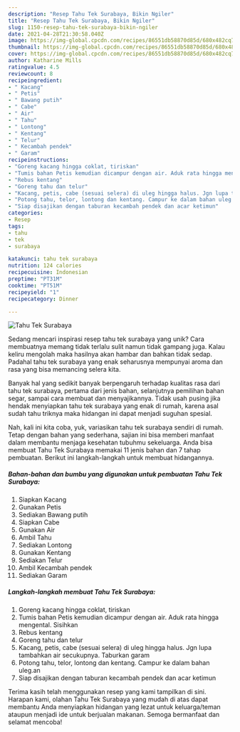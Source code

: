 ```yaml
---
description: "Resep Tahu Tek Surabaya, Bikin Ngiler"
title: "Resep Tahu Tek Surabaya, Bikin Ngiler"
slug: 1150-resep-tahu-tek-surabaya-bikin-ngiler
date: 2021-04-28T21:30:58.040Z
image: https://img-global.cpcdn.com/recipes/86551db58870d85d/680x482cq70/tahu-tek-surabaya-foto-resep-utama.jpg
thumbnail: https://img-global.cpcdn.com/recipes/86551db58870d85d/680x482cq70/tahu-tek-surabaya-foto-resep-utama.jpg
cover: https://img-global.cpcdn.com/recipes/86551db58870d85d/680x482cq70/tahu-tek-surabaya-foto-resep-utama.jpg
author: Katharine Mills
ratingvalue: 4.5
reviewcount: 8
recipeingredient:
- " Kacang"
- " Petis"
- " Bawang putih"
- " Cabe"
- " Air"
- " Tahu"
- " Lontong"
- " Kentang"
- " Telur"
- " Kecambah pendek"
- " Garam"
recipeinstructions:
- "Goreng kacang hingga coklat, tiriskan"
- "Tumis bahan Petis kemudian dicampur dengan air. Aduk rata hingga mengental. Sisihkan"
- "Rebus kentang"
- "Goreng tahu dan telur"
- "Kacang, petis, cabe (sesuai selera) di uleg hingga halus. Jgn lupa tambahkan air secukupnya. Taburkan garam"
- "Potong tahu, telor, lontong dan kentang. Campur ke dalam bahan uleg.an"
- "Siap disajikan dengan taburan kecambah pendek dan acar ketimun"
categories:
- Resep
tags:
- tahu
- tek
- surabaya

katakunci: tahu tek surabaya 
nutrition: 124 calories
recipecuisine: Indonesian
preptime: "PT31M"
cooktime: "PT51M"
recipeyield: "1"
recipecategory: Dinner

---
```



![Tahu Tek Surabaya](https://img-global.cpcdn.com/recipes/86551db58870d85d/680x482cq70/tahu-tek-surabaya-foto-resep-utama.jpg)

Sedang mencari inspirasi resep tahu tek surabaya yang unik? Cara membuatnya memang tidak terlalu sulit namun tidak gampang juga. Kalau keliru mengolah maka hasilnya akan hambar dan bahkan tidak sedap. Padahal tahu tek surabaya yang enak seharusnya mempunyai aroma dan rasa yang bisa memancing selera kita.

Banyak hal yang sedikit banyak berpengaruh terhadap kualitas rasa dari tahu tek surabaya, pertama dari jenis bahan, selanjutnya pemilihan bahan segar, sampai cara membuat dan menyajikannya. Tidak usah pusing jika hendak menyiapkan tahu tek surabaya yang enak di rumah, karena asal sudah tahu triknya maka hidangan ini dapat menjadi suguhan spesial.




Nah, kali ini kita coba, yuk, variasikan tahu tek surabaya sendiri di rumah. Tetap dengan bahan yang sederhana, sajian ini bisa memberi manfaat dalam membantu menjaga kesehatan tubuhmu sekeluarga. Anda bisa membuat Tahu Tek Surabaya memakai 11 jenis bahan dan 7 tahap pembuatan. Berikut ini langkah-langkah untuk membuat hidangannya.

<!--inarticleads1-->

##### Bahan-bahan dan bumbu yang digunakan untuk pembuatan Tahu Tek Surabaya:

1. Siapkan  Kacang
1. Gunakan  Petis
1. Sediakan  Bawang putih
1. Siapkan  Cabe
1. Gunakan  Air
1. Ambil  Tahu
1. Sediakan  Lontong
1. Gunakan  Kentang
1. Sediakan  Telur
1. Ambil  Kecambah pendek
1. Sediakan  Garam




<!--inarticleads2-->

##### Langkah-langkah membuat Tahu Tek Surabaya:

1. Goreng kacang hingga coklat, tiriskan
1. Tumis bahan Petis kemudian dicampur dengan air. Aduk rata hingga mengental. Sisihkan
1. Rebus kentang
1. Goreng tahu dan telur
1. Kacang, petis, cabe (sesuai selera) di uleg hingga halus. Jgn lupa tambahkan air secukupnya. Taburkan garam
1. Potong tahu, telor, lontong dan kentang. Campur ke dalam bahan uleg.an
1. Siap disajikan dengan taburan kecambah pendek dan acar ketimun




Terima kasih telah menggunakan resep yang kami tampilkan di sini. Harapan kami, olahan Tahu Tek Surabaya yang mudah di atas dapat membantu Anda menyiapkan hidangan yang lezat untuk keluarga/teman ataupun menjadi ide untuk berjualan makanan. Semoga bermanfaat dan selamat mencoba!

